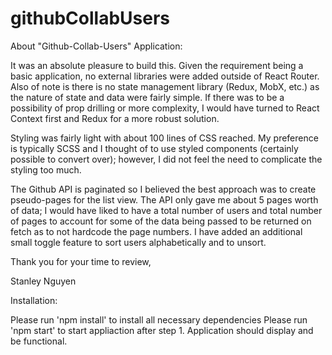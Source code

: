 # githubCollabUsers

About "Github-Collab-Users" Application:

It was an absolute pleasure to build this. Given the requirement being a basic application, no external libraries were added outside of React Router. Also of note is there is no state management library (Redux, MobX, etc.) as the nature of state and data were fairly simple. If there was to be a possibility of prop drilling or more complexity, I would have turned to React Context first and Redux for a more robust solution.

Styling was fairly light with about 100 lines of CSS reached. My preference is typically SCSS and I thought of to use styled components (certainly possible to convert over); however, I did not feel the need to complicate the styling too much.

The Github API is paginated so I believed the best approach was to create pseudo-pages for the list view. The API only gave me about 5 pages worth of data; I would have liked to have a total number of users and total number of pages to account for some of the data being passed to be returned on fetch as to not hardcode the page numbers. I have added an additional small toggle feature to sort users alphabetically and to unsort.

Thank you for your time to review,

Stanley Nguyen

Installation:

Please run 'npm install' to install all necessary dependencies
Please run 'npm start' to start appliaction after step 1. Application should display and be functional.
